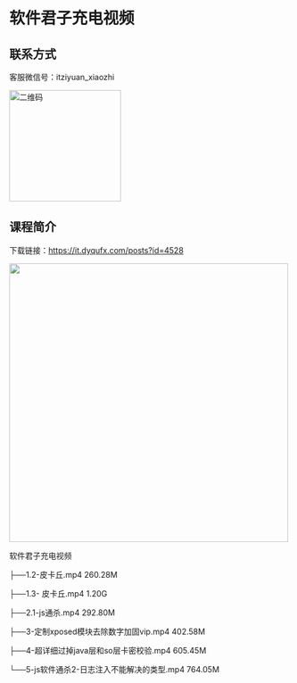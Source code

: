 # 软件君子充电视频

## 联系方式

客服微信号：itziyuan_xiaozhi

<img src="https://ziyuanyun.oss-cn-guangzhou.aliyuncs.com/common/20240614073449/666b82192834a.jpg" width="200" height="200" alt="二维码">

## 课程简介

下载链接：https://it.dyqufx.com/posts?id=4528

<img src="https://ziyuanyun.oss-cn-guangzhou.aliyuncs.com/yun/20241023073123/671835cb40fae.jpg" width="500" alt="">

  

 软件君子充电视频

 ├──1.2-皮卡丘.mp4 260.28M

 ├──1.3- 皮卡丘.mp4 1.20G

 ├──2.1-js通杀.mp4 292.80M

 ├──3-定制xposed模块去除数字加固vip.mp4 402.58M

 ├──4-超详细过掉java层和so层卡密校验.mp4 605.45M

 └──5-js软件通杀2-日志注入不能解决的类型.mp4 764.05M

  